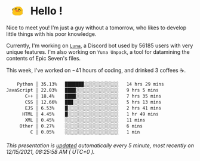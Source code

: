 <h1>   <img src="./spoink.gif" style="vertical-align:middle;" width="30px">   Hello ! </h1>

Nice to meet you! I'm just a guy without a tomorrow, who likes to develop little things with his poor knowledge.

Currently, I'm working on <a href='https://github.com/Asgarrrr/Luna'>`Luna`</a>, a Discord bot used by 56185 users with very unique features. I'm also working on `Yuna Unpack`, a tool for datamining the contents of Epic Seven's files.

This week, I've worked on ~41 hours of coding, and drinked 3 coffees ☕.

```
    Python │ 35.13%   ███████░░░░░░░░░░░░░   14 hrs 29 mins
JavaScript │ 22.03%   ████░░░░░░░░░░░░░░░░   9 hrs 5 mins
       C++ │ 18.4%    ████░░░░░░░░░░░░░░░░   7 hrs 35 mins
       CSS │ 12.66%   ███░░░░░░░░░░░░░░░░░   5 hrs 13 mins
       EJS │ 6.53%    █░░░░░░░░░░░░░░░░░░░   2 hrs 41 mins
      HTML │ 4.45%    █░░░░░░░░░░░░░░░░░░░   1 hr 49 mins
       XML │ 0.45%    ░░░░░░░░░░░░░░░░░░░░   11 mins
     Other │ 0.27%    ░░░░░░░░░░░░░░░░░░░░   6 mins
         C │ 0.05%    ░░░░░░░░░░░░░░░░░░░░   1 min
```

###### This presentation is [updated](https://github.com/Asgarrrr) automatically every 5 minute, most recently on 12/15/2021, 08:25:58 AM ( UTC±0 ).